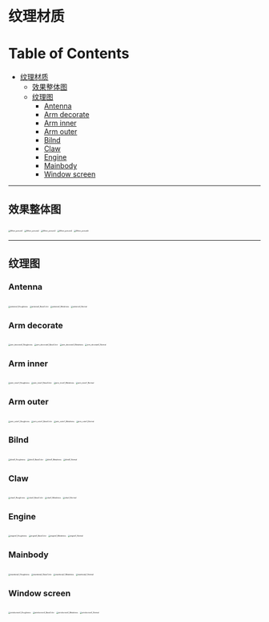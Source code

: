 # 纹理材质

Table of Contents
=================

   * [纹理材质](#纹理材质)
     * [效果整体图](#效果整体图)
     * [纹理图](#纹理图)
       * [Antenna](#antenna)
       * [Arm decorate](#arm-decorate)
       * [Arm inner](#arm-inner)
       * [Arm outer](#arm-outer)
       * [Bilnd](#bilnd)
       * [Claw](#claw)
       * [Engine](#engine)
       * [Mainbody](#mainbody)
       * [Window screen](#window-screen)

-----

## 效果整体图

<img src="ScreenShots/Effect_picture1.png" alt="Effect_picture1" style="zoom: 25%;" />

<img src="ScreenShots/Effect_picture2.png" alt="Effect_picture2" style="zoom:25%;" />

<img src="ScreenShots/Effect_picture3.png" alt="Effect_picture3" style="zoom:25%;" />

<img src="ScreenShots/Effect_picture4.png" alt="Effect_picture4" style="zoom:25%;" />

<img src="ScreenShots/Effect_picture5.png" alt="Effect_picture5" style="zoom:25%;" />

-----

## 纹理图

### Antenna

<img src="Resources/antenna1_Roughness.png" alt="antenna1_Roughness" style="zoom:25%;" />

<img src="Resources/antenna1_BaseColor.png" alt="antenna1_BaseColor" style="zoom:25%;" />

<img src="Resources/antenna1_Metalness.png" alt="antenna1_Metalness" style="zoom:25%;" />

<img src="Resources/antenna1_Normal.png" alt="antenna1_Normal" style="zoom:25%;" />

### Arm decorate

<img src="Resources/arm_decorate1_Roughness.png" alt="arm_decorate1_Roughness" style="zoom:25%;" />

<img src="Resources/arm_decorate1_BaseColor.png" alt="arm_decorate1_BaseColor" style="zoom:25%;" />

<img src="Resources/arm_decorate1_Metalness.png" alt="arm_decorate1_Metalness" style="zoom:25%;" />

<img src="Resources/arm_decorate1_Normal.png" alt="arm_decorate1_Normal" style="zoom:25%;" />

### Arm inner

<img src="Resources/arm_inner1_Roughness.png" alt="arm_inner1_Roughness" style="zoom:25%;" />

<img src="Resources/arm_inner1_BaseColor.png" alt="arm_inner1_BaseColor" style="zoom:25%;" />

<img src="Resources/arm_inner1_Metalness.png" alt="arm_inner1_Metalness" style="zoom:25%;" />

<img src="Resources/arm_inner1_Normal.png" alt="arm_inner1_Normal" style="zoom:25%;" />

### Arm outer

<img src="Resources/arm_outer1_Roughness.png" alt="arm_outer1_Roughness" style="zoom:25%;" />

<img src="Resources/arm_outer1_BaseColor.png" alt="arm_outer1_BaseColor" style="zoom:25%;" />

<img src="Resources/arm_outer1_Metalness.png" alt="arm_outer1_Metalness" style="zoom:25%;" />

<img src="Resources/arm_outer1_Normal.png" alt="arm_outer1_Normal" style="zoom:25%;" />

### Bilnd

<img src="Resources/blind1_Roughness.png" alt="blind1_Roughness" style="zoom:25%;" />

<img src="Resources/blind1_BaseColor.png" alt="blind1_BaseColor" style="zoom:25%;" />

<img src="Resources/blind1_Metalness.png" alt="blind1_Metalness" style="zoom:25%;" />

<img src="Resources/blind1_Normal.png" alt="blind1_Normal" style="zoom:25%;" />

### Claw

<img src="Resources/claw1_Roughness.png" alt="claw1_Roughness" style="zoom:25%;" />

<img src="Resources/claw1_BaseColor.png" alt="claw1_BaseColor" style="zoom:25%;" />

<img src="Resources/claw1_Metalness.png" alt="claw1_Metalness" style="zoom:25%;" />

<img src="Resources/claw1_Normal.png" alt="claw1_Normal" style="zoom:25%;" />

### Engine

<img src="Resources/engine1_Roughness.png" alt="engine1_Roughness" style="zoom:25%;" />

<img src="Resources/engine1_BaseColor.png" alt="engine1_BaseColor" style="zoom:25%;" />

<img src="Resources/engine1_Metalness.png" alt="engine1_Metalness" style="zoom:25%;" />

<img src="Resources/engine1_Normal.png" alt="engine1_Normal" style="zoom:25%;" />

### Mainbody

<img src="Resources/mainbody1_Roughness.png" alt="mainbody1_Roughness" style="zoom:25%;" />

<img src="Resources/mainbody1_BaseColor.png" alt="mainbody1_BaseColor" style="zoom:25%;" />

<img src="Resources/mainbody1_Metalness.png" alt="mainbody1_Metalness" style="zoom:25%;" />

<img src="Resources/mainbody1_Normal.png" alt="mainbody1_Normal" style="zoom:25%;" />

### Window screen

<img src="Resources/windscreen1_Roughness.png" alt="windscreen1_Roughness" style="zoom:25%;" />

<img src="Resources/windscreen1_BaseColor.png" alt="windscreen1_BaseColor" style="zoom:25%;" />

<img src="Resources/windscreen1_Metalness.png" alt="windscreen1_Metalness" style="zoom:25%;" />

<img src="Resources/windscreen1_Normal.png" alt="windscreen1_Normal" style="zoom:25%;" />

